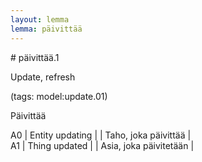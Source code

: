 ```yaml
---
layout: lemma
lemma: päivittää
---
```


<div class="sense">
# <span class="sensename">päivittää.1</span>

<span class="description">Update, refresh</span>

(tags: model:update.01)

<span class="description">Päivittää</span>

A0 | Entity updating |   | Taho, joka päivittää |  
A1 | Thing updated |   | Asia, joka päivitetään |  

</div>

